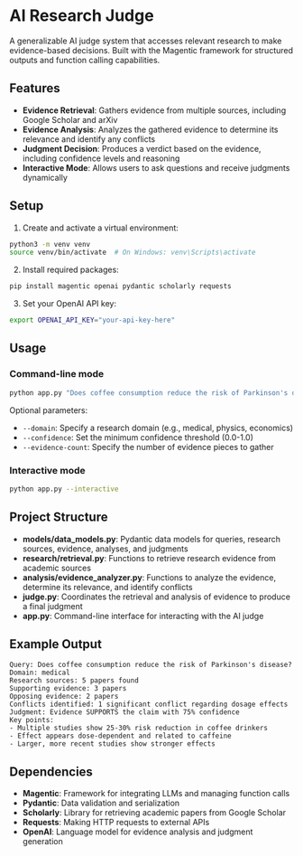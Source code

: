 # AI Research Judge

A generalizable AI judge system that accesses relevant research to make evidence-based decisions. Built with the Magentic framework for structured outputs and function calling capabilities.

## Features

- **Evidence Retrieval**: Gathers evidence from multiple sources, including Google Scholar and arXiv
- **Evidence Analysis**: Analyzes the gathered evidence to determine its relevance and identify any conflicts
- **Judgment Decision**: Produces a verdict based on the evidence, including confidence levels and reasoning
- **Interactive Mode**: Allows users to ask questions and receive judgments dynamically

## Setup

1. Create and activate a virtual environment:
```bash
python3 -m venv venv
source venv/bin/activate  # On Windows: venv\Scripts\activate
```

2. Install required packages:
```bash
pip install magentic openai pydantic scholarly requests
```

3. Set your OpenAI API key:
```bash
export OPENAI_API_KEY="your-api-key-here"
```

## Usage

### Command-line mode

```bash
python app.py "Does coffee consumption reduce the risk of Parkinson's disease?" --domain medical
```

Optional parameters:
- `--domain`: Specify a research domain (e.g., medical, physics, economics)
- `--confidence`: Set the minimum confidence threshold (0.0-1.0)
- `--evidence-count`: Specify the number of evidence pieces to gather

### Interactive mode

```bash
python app.py --interactive
```

## Project Structure

- **models/data_models.py**: Pydantic data models for queries, research sources, evidence, analyses, and judgments
- **research/retrieval.py**: Functions to retrieve research evidence from academic sources
- **analysis/evidence_analyzer.py**: Functions to analyze the evidence, determine its relevance, and identify conflicts
- **judge.py**: Coordinates the retrieval and analysis of evidence to produce a final judgment
- **app.py**: Command-line interface for interacting with the AI judge

## Example Output

```
Query: Does coffee consumption reduce the risk of Parkinson's disease?
Domain: medical
Research sources: 5 papers found
Supporting evidence: 3 papers
Opposing evidence: 2 papers
Conflicts identified: 1 significant conflict regarding dosage effects
Judgment: Evidence SUPPORTS the claim with 75% confidence
Key points:
- Multiple studies show 25-30% risk reduction in coffee drinkers
- Effect appears dose-dependent and related to caffeine
- Larger, more recent studies show stronger effects
```

## Dependencies

- **Magentic**: Framework for integrating LLMs and managing function calls
- **Pydantic**: Data validation and serialization
- **Scholarly**: Library for retrieving academic papers from Google Scholar
- **Requests**: Making HTTP requests to external APIs
- **OpenAI**: Language model for evidence analysis and judgment generation
